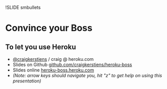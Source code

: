 !SLIDE smbullets
# Convince your Boss
## To let you use Heroku
* [@craigkerstiens](http://www.twitter.com/craigkerstiens) / craig @ heroku.com
* Slides on Github [github.com/craigkerstiens/heroku-boss](http://www.github.com/craigkerstiens/heroku-boss)
* Slides online [heroku-boss.heroku.com](http://heroku-boss.heroku.com)
* <i>(Note: arrow keys should navigate you, hit "z" to get help on using this presentation)</i>

